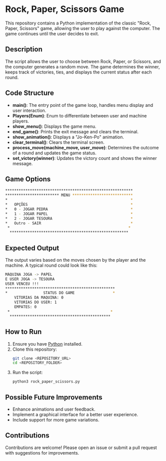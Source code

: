 # Rock, Paper, Scissors Game

This repository contains a Python implementation of the classic "Rock, Paper, Scissors" game, allowing the user to play against the computer. The game continues until the user decides to exit.

## Description

The script allows the user to choose between Rock, Paper, or Scissors, and the computer generates a random move. The game determines the winner, keeps track of victories, ties, and displays the current status after each round.

## Code Structure

- **main()**: The entry point of the game loop, handles menu display and user interaction.
- **Players(Enum)**: Enum to differentiate between user and machine players.
- **show_menu()**: Displays the game menu.
- **end_game()**: Prints the exit message and clears the terminal.
- **show_animation()**: Displays a "Jo-Ken-Po" animation.
- **clear_terminal()**: Clears the terminal screen.
- **process_move(machine_move, user_move)**: Determines the outcome of a round and updates the game status.
- **set_victory(winner)**: Updates the victory count and shows the winner message.

## Game Options

```bash
*********************************************************
************************ MENU ***************************
*                                                       *
*   OPÇÕES                                              *
*   0 - JOGAR PEDRA                                     *
*   1 - JOGAR PAPEL                                     *
*   2 - JOGAR TESOURA                                   *
*   Outro - SAIR                                        *
 *                                                     *
  *****************************************************
```

## Expected Output

The output varies based on the moves chosen by the player and the machine. A typical round could look like this:

```bash
MÁQUINA JOGA -> PAPEL
E USER JOGA -> TESOURA
USER VENCEU !!!
*************************************************
*                STATUS DO GAME                 *
    VITORIAS DA MAQUINA: 0
    VITORIAS DO USER: 1
    EMPATES: 0
 *                                             *
  *********************************************
```

## How to Run

1. Ensure you have [Python](https://www.python.org/downloads/) installed.
2. Clone this repository:
   ```bash
   git clone <REPOSITORY_URL>
   cd <REPOSITORY_FOLDER>
   ```
3. Run the script:
   ```bash
   python3 rock_paper_scissors.py
   ```

## Possible Future Improvements
- Enhance animations and user feedback.
- Implement a graphical interface for a better user experience.
- Include support for more game variations.

## Contributions

Contributions are welcome! Please open an issue or submit a pull request with suggestions for improvements.

